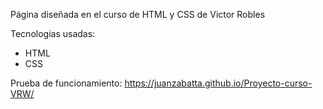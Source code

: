 Página diseñada en el curso de HTML y CSS de Victor Robles

Tecnologias usadas:
- HTML
- CSS

Prueba de funcionamiento:
https://juanzabatta.github.io/Proyecto-curso-VRW/
